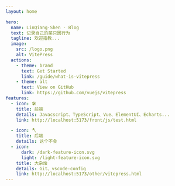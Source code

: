 ```yaml
---
layout: home

hero:
  name: LinQiang·Shen - Blog
  text: 记录自己的菜只因行为
  tagline: 欢迎指教...
  image:
    src: /logo.png
    alt: VitePress
  actions:
    - theme: brand
      text: Get Started
      link: /guide/what-is-vitepress
    - theme: alt
      text: View on GitHub
      link: https://github.com/vuejs/vitepress
features:
  - icon: 🛠️
    title: 前端
    details: Javacscript、TypeScript、Vue、ElementUI、Echarts...
    link: http://localhost:5173/front/js/test.html

  - icon: 🪓
    title: 后端
    details: 这个不会
  - icon:
      dark: /dark-feature-icon.svg
      light: /light-feature-icon.svg
    title: 大杂烩
    details: Git、vscode-config
    link: http://localhost:5173/other/vitepress.html
---
```

